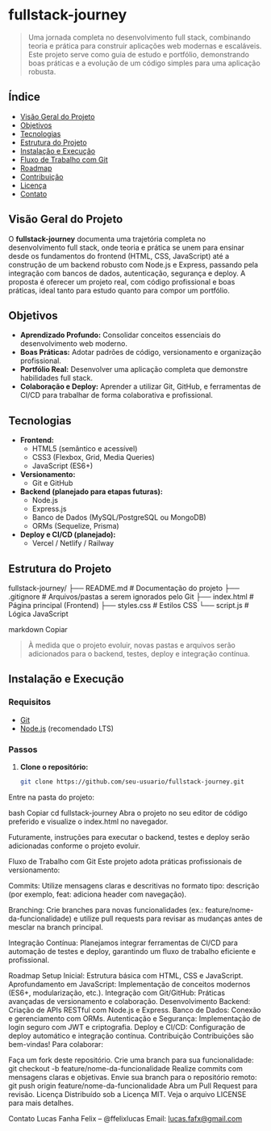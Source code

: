 # fullstack-journey

> Uma jornada completa no desenvolvimento full stack, combinando teoria e prática para construir aplicações web modernas e escaláveis. Este projeto serve como guia de estudo e portfólio, demonstrando boas práticas e a evolução de um código simples para uma aplicação robusta.

## Índice

- [Visão Geral do Projeto](#visão-geral-do-projeto)
- [Objetivos](#objetivos)
- [Tecnologias](#tecnologias)
- [Estrutura do Projeto](#estrutura-do-projeto)
- [Instalação e Execução](#instalação-e-execução)
- [Fluxo de Trabalho com Git](#fluxo-de-trabalho-com-git)
- [Roadmap](#roadmap)
- [Contribuição](#contribuição)
- [Licença](#licença)
- [Contato](#contato)

## Visão Geral do Projeto

O **fullstack-journey** documenta uma trajetória completa no desenvolvimento full stack, onde teoria e prática se unem para ensinar desde os fundamentos do frontend (HTML, CSS, JavaScript) até a construção de um backend robusto com Node.js e Express, passando pela integração com bancos de dados, autenticação, segurança e deploy. A proposta é oferecer um projeto real, com código profissional e boas práticas, ideal tanto para estudo quanto para compor um portfólio.

## Objetivos

- **Aprendizado Profundo:** Consolidar conceitos essenciais do desenvolvimento web moderno.
- **Boas Práticas:** Adotar padrões de código, versionamento e organização profissional.
- **Portfólio Real:** Desenvolver uma aplicação completa que demonstre habilidades full stack.
- **Colaboração e Deploy:** Aprender a utilizar Git, GitHub, e ferramentas de CI/CD para trabalhar de forma colaborativa e profissional.

## Tecnologias

- **Frontend:**
  - HTML5 (semântico e acessível)
  - CSS3 (Flexbox, Grid, Media Queries)
  - JavaScript (ES6+)
- **Versionamento:**
  - Git e GitHub
- **Backend (planejado para etapas futuras):**
  - Node.js
  - Express.js
  - Banco de Dados (MySQL/PostgreSQL ou MongoDB)
  - ORMs (Sequelize, Prisma)
- **Deploy e CI/CD (planejado):**
  - Vercel / Netlify / Railway

## Estrutura do Projeto

fullstack-journey/ ├── README.md # Documentação do projeto ├── .gitignore # Arquivos/pastas a serem ignorados pelo Git ├── index.html # Página principal (Frontend) ├── styles.css # Estilos CSS └── script.js # Lógica JavaScript

markdown
Copiar

> À medida que o projeto evoluir, novas pastas e arquivos serão adicionados para o backend, testes, deploy e integração contínua.

## Instalação e Execução

### Requisitos

- [Git](https://git-scm.com/)
- [Node.js](https://nodejs.org/) (recomendado LTS)

### Passos

1. **Clone o repositório:**

   ```bash
   git clone https://github.com/seu-usuario/fullstack-journey.git
Entre na pasta do projeto:

bash
Copiar
cd fullstack-journey
Abra o projeto no seu editor de código preferido e visualize o index.html no navegador.

Futuramente, instruções para executar o backend, testes e deploy serão adicionadas conforme o projeto evoluir.

Fluxo de Trabalho com Git
Este projeto adota práticas profissionais de versionamento:

Commits:
Utilize mensagens claras e descritivas no formato tipo: descrição (por exemplo, feat: adiciona header com navegação).

Branching:
Crie branches para novas funcionalidades (ex.: feature/nome-da-funcionalidade) e utilize pull requests para revisar as mudanças antes de mesclar na branch principal.

Integração Contínua:
Planejamos integrar ferramentas de CI/CD para automação de testes e deploy, garantindo um fluxo de trabalho eficiente e profissional.

Roadmap
 Setup Inicial: Estrutura básica com HTML, CSS e JavaScript.
 Aprofundamento em JavaScript: Implementação de conceitos modernos (ES6+, modularização, etc.).
 Integração com Git/GitHub: Práticas avançadas de versionamento e colaboração.
 Desenvolvimento Backend: Criação de APIs RESTful com Node.js e Express.
 Banco de Dados: Conexão e gerenciamento com ORMs.
 Autenticação e Segurança: Implementação de login seguro com JWT e criptografia.
 Deploy e CI/CD: Configuração de deploy automático e integração contínua.
Contribuição
Contribuições são bem-vindas! Para colaborar:

Faça um fork deste repositório.
Crie uma branch para sua funcionalidade:
git checkout -b feature/nome-da-funcionalidade
Realize commits com mensagens claras e objetivas.
Envie sua branch para o repositório remoto:
git push origin feature/nome-da-funcionalidade
Abra um Pull Request para revisão.
Licença
Distribuído sob a Licença MIT. Veja o arquivo LICENSE para mais detalhes.

Contato
Lucas Fanha Felix  – @ffelixlucas
Email: lucas.fafx@gmail.com
